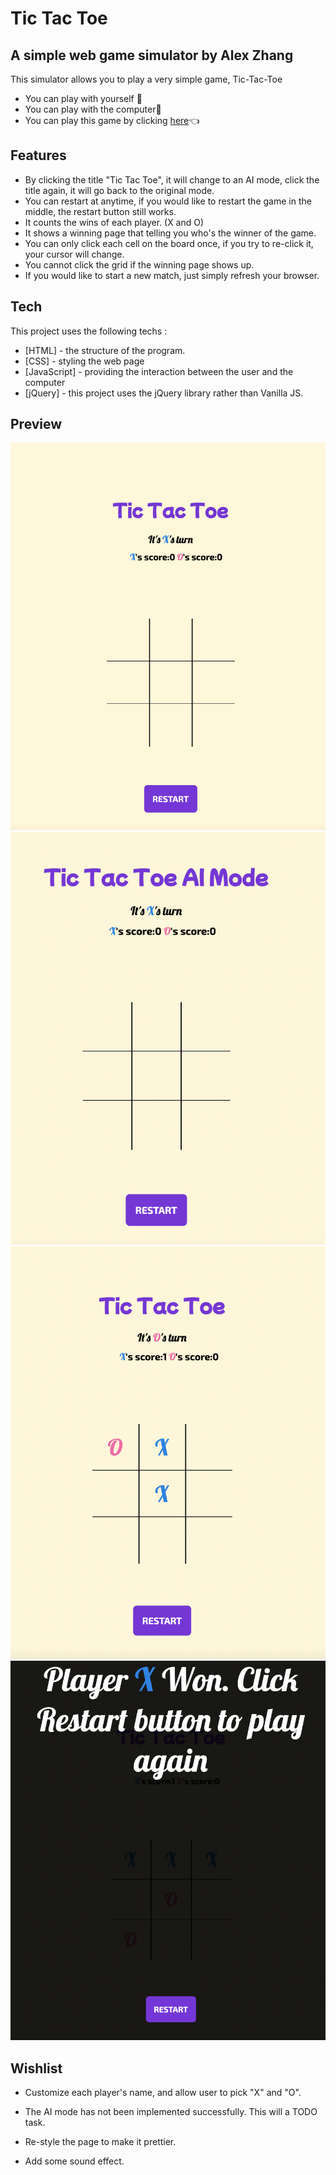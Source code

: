 # Tic Tac Toe 
## A simple web game simulator by Alex Zhang

This simulator allows you to play a very simple game, Tic-Tac-Toe

- You can play with yourself 🤡
- You can play with the computer🤖
- You can play this game by clicking [here]👈

## Features

- By clicking the title "Tic Tac Toe", it will change to an AI mode, click the title again, it will go back to the original mode.
- You can restart at anytime, if you would like to restart the game in the middle, the restart button still works.
- It counts the wins of each player. (X and O)
- It shows a winning page that telling you who's the winner of the game. 
- You can only click each cell on the board once, if you try to re-click it, your cursor will change. 
- You cannot click the grid if the winning page shows up. 
- If you would like to start a new match, just simply refresh your browser. 

## Tech

This project uses the following techs :

- [HTML] - the structure of the program.
- [CSS] - styling the web page
- [JavaScript] - providing the interaction between the user and the computer
- [jQuery] - this project uses the jQuery library rather than Vanilla JS.

## Preview
![This is the homepage, X is always the first player to go, you can click any grid on the board](images/image1.jpg)
![This is the AI mode page, you can entre this mode by clicking "Tic Tac Toe", if you click the title again, it will go back to original mode](images/image2.jpg)
![This is a playing page, you can also click the RESTART button to restart the game any time, it does not affect your score](images/image3.jpg)
![This is a winning page, it tells you who the winner is or if the game is a tie. you cannot click any cell on the board now, you need to restart a new game by clicking the restart button](images/image4.jpg)

## Wishlist
- Customize each player's name, and allow user to pick "X" and "O".
- The AI mode has not been implemented successfully. This will a TODO task. 
- Re-style the page to make it prettier. 
- Add some sound effect.


   [here]:https://karmalexz.github.io/tic-tac-toe/
